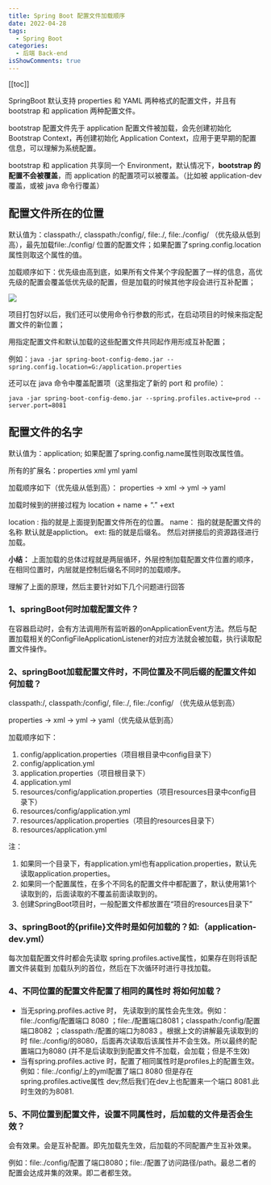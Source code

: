 ```yaml
---
title: Spring Boot 配置文件加载顺序
date: 2022-04-28
tags:
  - Spring Boot
categories:
  - 后端 Back-end
isShowComments: true
---
```


<Boxx/>

<!-- more -->

[[toc]]

SpringBoot 默认支持 properties 和 YAML 两种格式的配置文件，并且有 bootstrap 和 application 两种配置文件。

bootstrap 配置文件先于 application 配置文件被加载，会先创建初始化 Bootstrap Context，再创建初始化 Application Context，应用于更早期的配置信息，可以理解为系统配置。

bootstrap 和 application 共享同一个 Environment，默认情况下，**bootstrap 的配置不会被覆盖**，而 application 的配置项可以被覆盖。（比如被 application-dev 覆盖，或被 java 命令行覆盖）

## 配置文件所在的位置

默认值为：classpath:/, classpath:/config/, file:./, file:./config/ （优先级从低到高），最先加载file:./config/ 位置的配置文件；如果配置了spring.config.location属性则取这个属性的值。

加载顺序如下：优先级由高到底，如果所有文件某个字段配置了一样的信息，高优先级的配置会覆盖低优先级的配置，但是加载的时候其他字段会进行互补配置；

![](/znote/img/backend/springConfigurationFileLoadingSequence.png)

项目打包好以后，我们还可以使用命令行参数的形式，在启动项目的时候来指定配置文件的新位置；

用指定配置文件和默认加载的这些配置文件共同起作用形成互补配置；

例如：`java -jar spring-boot-config-demo.jar --spring.config.location=G:/application.properties`

还可以在 java 命令中覆盖配置项（这里指定了新的 port 和 profile）：

`java -jar spring-boot-config-demo.jar --spring.profiles.active=prod --server.port=8081`

## 配置文件的名字

默认值为：application; 如果配置了spring.config.name属性则取改属性值。

所有的扩展名：properties xml yml yaml

加载顺序如下（优先级从低到高）：
properties -> xml -> yml -> yaml

加载时候到的拼接过程为 location + name + “.” +ext

location : 指的就是上面提到配置文件所在的位置。
name： 指的就是配置文件的名称 默认就是appliction。
ext: 指的就是后缀名。
然后对拼接后的资源路径进行加载。

**小结：** 上面加载的总体过程就是两层循环，外层控制加载配置文件位置的顺序，在相同位置时，内层就是控制后缀名不同时的加载顺序。

理解了上面的原理，然后主要针对如下几个问题进行回答

### 1、springBoot何时加载配置文件？

在容器启动时，会有方法调用所有监听器的onApplicationEvent方法。然后与配置加载相关的ConfigFileApplicationListener的对应方法就会被加载，执行读取配置文件操作。

### 2、springBoot加载配置文件时，不同位置及不同后缀的配置文件如何加载？

classpath:/, classpath:/config/, file:./, file:./config/ （优先级从低到高）

properties -> xml -> yml -> yaml（优先级从低到高）

加载顺序如下：

1. config/application.properties（项目根目录中config目录下）
2. config/application.yml
3. application.properties（项目根目录下）
4. application.yml
5. resources/config/application.properties（项目resources目录中config目录下）
6. resources/config/application.yml
7. resources/application.properties（项目的resources目录下）
8. resources/application.yml

  注：

1. 如果同一个目录下，有application.yml也有application.properties，默认先读取application.properties。
2. 如果同一个配置属性，在多个不同名的配置文件中都配置了，默认使用第1个读取到的，后面读取的不覆盖前面读取到的。
3. 创建SpringBoot项目时，一般配置文件都放置在“项目的resources目录下”

### 3、springBoot的{prifile}文件时是如何加载的？如:（application-dev.yml）

每次加载配置文件时都会先读取 spring.profiles.active属性，如果存在则将该配置文件装载到 加载队列的首位，然后在下次循环时进行寻找加载。

### 4、不同位置的配置文件配置了相同的属性时 将如何加载？

- 当无spring.profiles.active 时， 先读取到的属性会先生效。例如：file:./config/配置端口 8080 ；file:./配置端口8081；classpath:/config/配置端口8082 ；classpath:/配置的端口为8083 。根据上文的讲解最先读取到的时 file:./config/的8080，后面再次读取后该属性并不会生效。所以最终的配置端口为8080 (并不是后读取到到配置文件不加载，会加载；但是不生效)
- 当有spring.profiles.active 时，配置了相同属性时是profiles上的配置生效。例如：file:./config/上的yml配置了端口 8080 但是存在 spring.profiles.active属性 dev;然后我们在dev上也配置来一个端口 8081.此时生效的为8081.

### 5、不同位置到配置文件，设置不同属性时，后加载的文件是否会生效？

会有效果。会是互补配置。即先加载先生效，后加载的不同配置产生互补效果。

例如：file:./config/配置了端口8080；file:./配置了访问路径/path。最总二者的配置会达成并集的效果。即二者都生效。
